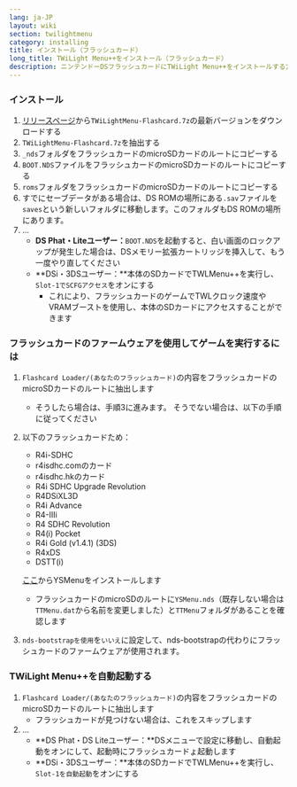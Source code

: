 ```yaml
---
lang: ja-JP
layout: wiki
section: twilightmenu
category: installing
title: インストール（フラッシュカード）
long_title: TWiLight Menu++をインストール（フラッシュカード）
description: ニンテンドーDSフラッシュカードにTWiLight Menu++をインストールする方法
---
```


### インストール
1. [リリースページ](https://github.com/DS-Homebrew/TWiLightMenu/releases)から`TWiLightMenu-Flashcard.7z`の最新バージョンをダウンロードする
1. `TWiLightMenu-Flashcard.7z`を抽出する
1. `_nds`フォルダをフラッシュカードのmicroSDカードのルートにコピーする
1. `BOOT.NDS`ファイルをフラッシュカードのmicroSDカードのルートにコピーする
1. `roms`フォルダをフラッシュカードのmicroSDカードのルートにコピーする
1. すでにセーブデータがある場合は、DS ROMの場所にある`.sav`ファイルを`saves`という新しいフォルダに移動します。このフォルダもDS ROMの場所にあります。
1. ...
   - **DS Phat・Liteユーザー：**`BOOT.NDS`を起動すると、白い画面のロックアップが発生した場合は、DSメモリー拡張カートリッジを挿入して、もう一度やり直してください
   - **DSi・3DSユーザー：**本体のSDカードでTWLMenu++を実行し、`Slot-1でSCFGアクセス`をオンにする
      - これにより、フラッシュカードのゲームでTWLクロック速度やVRAMブーストを使用し、本体のSDカードにアクセスすることができます

### フラッシュカードのファームウェアを使用してゲームを実行するには
1. `Flashcard Loader/(あなたのフラッシュカード)`の内容をフラッシュカードのmicroSDカードのルートに抽出します
   - そうしたら場合は、手順3に進みます。 そうでない場合は、以下の手順に従ってください

1. 以下のフラッシュカードため：
   - R4i-SDHC
   - r4isdhc.comのカード
   - r4isdhc.hkのカード
   - R4i SDHC Upgrade Revolution
   - R4DSiXL3D
   - R4i Advance
   - R4-IIIi
   - R4 SDHC Revolution
   - R4(i) Pocket
   - R4i Gold (v1.4.1) (3DS)
   - R4xDS
   - DSTT(i)

   [ここ](https://gbatemp.net/threads/retrogamefan-updates-releases.267243/)からYSMenuをインストールします
      - フラッシュカードのmicroSDのルートに`YSMenu.nds`（既存しない場合は`TTMenu.dat`から名前を変更しました）と`TTMenu`フォルダがあることを確認します
1. `nds-bootstrapを使用`を`いいえ`に設定して、nds-bootstrapの代わりにフラッシュカードのファームウェアが使用されます。

### TWiLight Menu++を自動起動する
1. `Flashcard Loader/(あなたのフラッシュカード)`の内容をフラッシュカードのmicroSDカードのルートに抽出します
   - フラッシュカードが見つけない場合は、これをスキップします
1. ...
   - **DS Phat・DS Liteユーザー：**DSメニューで設定に移動し、自動起動をオンにして、起動時にフラッシュカードょ起動します
   - **DSi・3DSユーザー：**本体のSDカードでTWLMenu++を実行し、`Slot-1を自動起動`をオンにする
